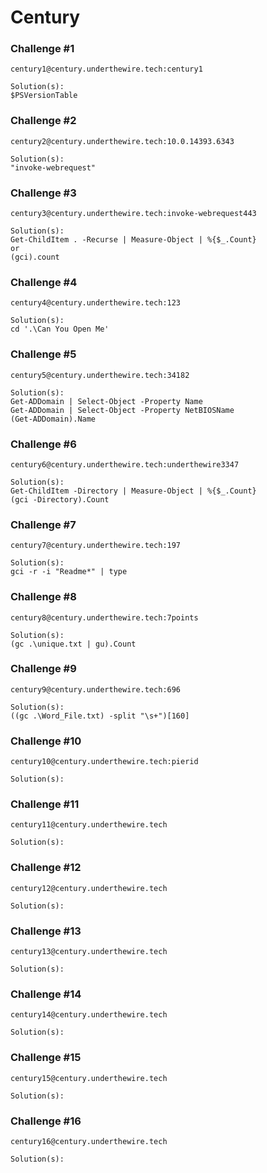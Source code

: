# Century

### Challenge #1
```
century1@century.underthewire.tech:century1

Solution(s):
$PSVersionTable
```

### Challenge #2
```
century2@century.underthewire.tech:10.0.14393.6343

Solution(s):
"invoke-webrequest"
```

### Challenge #3
```
century3@century.underthewire.tech:invoke-webrequest443

Solution(s):
Get-ChildItem . -Recurse | Measure-Object | %{$_.Count}
or
(gci).count
```

### Challenge #4
```
century4@century.underthewire.tech:123

Solution(s):
cd '.\Can You Open Me'
```

### Challenge #5
```
century5@century.underthewire.tech:34182

Solution(s):
Get-ADDomain | Select-Object -Property Name
Get-ADDomain | Select-Object -Property NetBIOSName
(Get-ADDomain).Name
```

### Challenge #6
```
century6@century.underthewire.tech:underthewire3347

Solution(s):
Get-ChildItem -Directory | Measure-Object | %{$_.Count}
(gci -Directory).Count
```

### Challenge #7
```
century7@century.underthewire.tech:197

Solution(s):
gci -r -i "Readme*" | type 
```

### Challenge #8
```
century8@century.underthewire.tech:7points

Solution(s):
(gc .\unique.txt | gu).Count
```


### Challenge #9
```
century9@century.underthewire.tech:696

Solution(s):
((gc .\Word_File.txt) -split "\s+")[160]
```

### Challenge #10
```
century10@century.underthewire.tech:pierid

Solution(s):
```

### Challenge #11
```
century11@century.underthewire.tech

Solution(s):
```

### Challenge #12
```
century12@century.underthewire.tech

Solution(s):
```

### Challenge #13
```
century13@century.underthewire.tech

Solution(s):
```

### Challenge #14
```
century14@century.underthewire.tech

Solution(s):
```

### Challenge #15
```
century15@century.underthewire.tech

Solution(s):
```

### Challenge #16
```
century16@century.underthewire.tech

Solution(s):
```